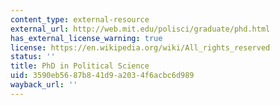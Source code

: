 ```yaml
---
content_type: external-resource
external_url: http://web.mit.edu/polisci/graduate/phd.html
has_external_license_warning: true
license: https://en.wikipedia.org/wiki/All_rights_reserved
status: ''
title: PhD in Political Science
uid: 3590eb56-87b8-41d9-a203-4f6acbc6d989
wayback_url: ''
---
```


